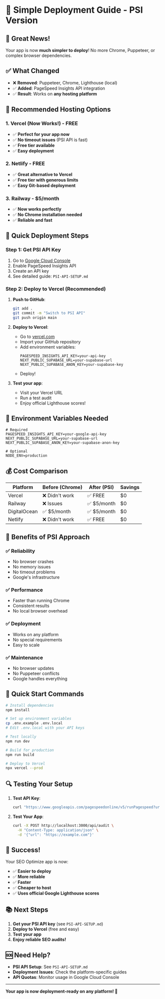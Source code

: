 # 🚀 Simple Deployment Guide - PSI Version

## 🎉 Great News!

Your app is now **much simpler to deploy**! No more Chrome, Puppeteer, or complex browser dependencies.

## ✅ What Changed

- ❌ **Removed**: Puppeteer, Chrome, Lighthouse (local)
- ✅ **Added**: PageSpeed Insights API integration
- ✅ **Result**: Works on **any hosting platform**

## 🎯 Recommended Hosting Options

### 1. **Vercel** (Now Works!) - FREE
- ✅ **Perfect for your app now**
- ✅ **No timeout issues** (PSI API is fast)
- ✅ **Free tier available**
- ✅ **Easy deployment**

### 2. **Netlify** - FREE
- ✅ **Great alternative to Vercel**
- ✅ **Free tier with generous limits**
- ✅ **Easy Git-based deployment**

### 3. **Railway** - $5/month
- ✅ **Now works perfectly**
- ✅ **No Chrome installation needed**
- ✅ **Reliable and fast**

## 🚀 Quick Deployment Steps

### Step 1: Get PSI API Key
1. Go to [Google Cloud Console](https://console.cloud.google.com/)
2. Enable PageSpeed Insights API
3. Create an API key
4. See detailed guide: `PSI-API-SETUP.md`

### Step 2: Deploy to Vercel (Recommended)

1. **Push to GitHub**:
   ```bash
   git add .
   git commit -m "Switch to PSI API"
   git push origin main
   ```

2. **Deploy to Vercel**:
   - Go to [vercel.com](https://vercel.com)
   - Import your GitHub repository
   - Add environment variables:
     ```
     PAGESPEED_INSIGHTS_API_KEY=your-api-key
     NEXT_PUBLIC_SUPABASE_URL=your-supabase-url
     NEXT_PUBLIC_SUPABASE_ANON_KEY=your-supabase-key
     ```
   - Deploy!

3. **Test your app**:
   - Visit your Vercel URL
   - Run a test audit
   - Enjoy official Lighthouse scores!

## 🔧 Environment Variables Needed

```env
# Required
PAGESPEED_INSIGHTS_API_KEY=your-google-api-key
NEXT_PUBLIC_SUPABASE_URL=your-supabase-url
NEXT_PUBLIC_SUPABASE_ANON_KEY=your-supabase-anon-key

# Optional
NODE_ENV=production
```

## 💰 Cost Comparison

| Platform | Before (Chrome) | After (PSI) | Savings |
|----------|----------------|-------------|---------|
| Vercel | ❌ Didn't work | ✅ FREE | $0 |
| Railway | ❌ Issues | ✅ $5/month | $0 |
| DigitalOcean | ✅ $5/month | ✅ $5/month | $0 |
| Netlify | ❌ Didn't work | ✅ FREE | $0 |

## 🎯 Benefits of PSI Approach

### ✅ **Reliability**
- No browser crashes
- No memory issues
- No timeout problems
- Google's infrastructure

### ✅ **Performance**
- Faster than running Chrome
- Consistent results
- No local browser overhead

### ✅ **Deployment**
- Works on any platform
- No special requirements
- Easy to scale

### ✅ **Maintenance**
- No browser updates
- No Puppeteer conflicts
- Google handles everything

## 🚀 Quick Start Commands

```bash
# Install dependencies
npm install

# Set up environment variables
cp .env.example .env.local
# Edit .env.local with your API keys

# Test locally
npm run dev

# Build for production
npm run build

# Deploy to Vercel
npx vercel --prod
```

## 🔍 Testing Your Setup

1. **Test API Key**:
   ```bash
   curl "https://www.googleapis.com/pagespeedonline/v5/runPagespeed?url=https://example.com&key=YOUR_API_KEY"
   ```

2. **Test Your App**:
   ```bash
   curl -X POST http://localhost:3000/api/audit \
     -H "Content-Type: application/json" \
     -d '{"url": "https://example.com"}'
   ```

## 🎉 Success!

Your SEO Optimize app is now:
- ✅ **Easier to deploy**
- ✅ **More reliable**
- ✅ **Faster**
- ✅ **Cheaper to host**
- ✅ **Uses official Google Lighthouse scores**

## 📚 Next Steps

1. **Get your PSI API key** (see `PSI-API-SETUP.md`)
2. **Deploy to Vercel** (free and easy)
3. **Test your app**
4. **Enjoy reliable SEO audits!**

## 🆘 Need Help?

- **PSI API Setup**: See `PSI-API-SETUP.md`
- **Deployment Issues**: Check the platform-specific guides
- **API Quotas**: Monitor usage in Google Cloud Console

---

**Your app is now deployment-ready on any platform! 🚀**






